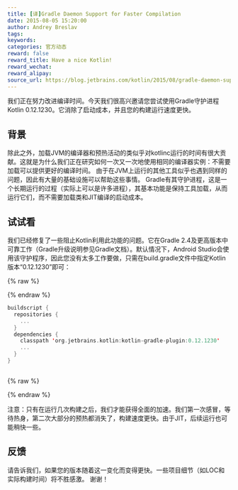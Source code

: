```yaml
---
title: [译]Gradle Daemon Support for Faster Compilation
date: 2015-08-05 15:20:00
author: Andrey Breslav
tags:
keywords:
categories: 官方动态
reward: false
reward_title: Have a nice Kotlin!
reward_wechat:
reward_alipay:
source_url: https://blog.jetbrains.com/kotlin/2015/08/gradle-daemon-support-for-faster-compilation/
---
```


我们正在努力改进编译时间。今天我们很高兴邀请您尝试使用Gradle守护进程Kotlin 0.12.1230。它消除了启动成本，并且您的构建运行速度更快。
## 背景

除此之外，加载JVM的编译器和预热活动的类似乎对kotlinc运行的时间有很大贡献。这就是为什么我们正在研究如何一次又一次地使用相同的编译器实例：不需要加载可以提供更好的编译时间。
由于在JVM上运行的其他工具似乎也遇到同样的问题，因此有大量的基础设施可以帮助这些事情。 Gradle有其守护进程，这是一个长期运行的过程（实际上可以是许多进程），其基本功能是保持工具加载，从而运行它们，而不需要加载类和JIT编译的启动成本。
## 试试看

我们已经修复了一些阻止Kotlin利用此功能的问题。它在Gradle 2.4及更高版本中可靠工作（Gradle升级说明参见Gradle文档）。默认情况下，Android Studio会使用该守护程序，因此您没有太多工作要做，只需在build.gradle文件中指定Kotlin版本“0.12.1230”即可：

{% raw %}
<p></p>
{% endraw %}

```kotlin
buildscript {
  repositories {
    ...
  }
  dependencies {
    classpath 'org.jetbrains.kotlin:kotlin-gradle-plugin:0.12.1230'
    ...
  }
}
 
```

{% raw %}
<p></p>
{% endraw %}

注意：只有在运行几次构建之后，我们才能获得全面的加速。我们第一次感冒，等待热身，第二次大部分的预热都消失了，构建速度更快。由于JIT，后续运行也可能稍快一些。
## 反馈

请告诉我们，如果您的版本随着这一变化而变得更快。一些项目细节（如LOC和实际构建时间）将不胜感激。
谢谢！
